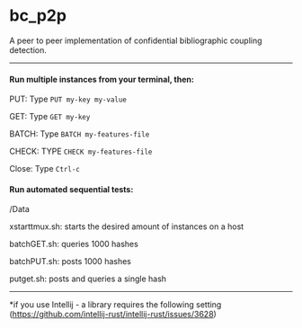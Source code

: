 # bc_p2p
A peer to peer implementation of confidential bibliographic coupling detection.

---
#### Run multiple instances from your terminal, then:
PUT: Type `PUT my-key my-value`

GET: Type `GET my-key`

BATCH: Type `BATCH my-features-file`

CHECK: TYPE `CHECK my-features-file`

Close: Type `Ctrl-c`

#### Run automated sequential tests:

/Data

xstarttmux.sh: starts the desired amount of instances on a host

batchGET.sh: queries 1000 hashes

batchPUT.sh: posts 1000 hashes

putget.sh: posts and queries a single hash

---

*if you use Intellij - a library requires the following setting (https://github.com/intellij-rust/intellij-rust/issues/3628)
